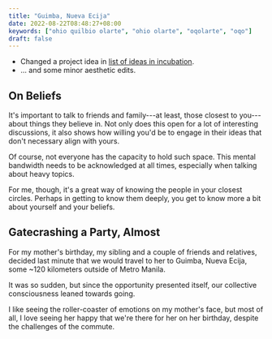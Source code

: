 ```yaml
---
title: "Guimba, Nueva Ecija"
date: 2022-08-22T08:48:27+08:00
keywords: ["ohio quilbio olarte", "ohio olarte", "oqolarte", "oqo"]
draft: false
---
```

- Changed a project idea in [list of ideas in incubation](/di-why).
- ... and some minor aesthetic edits.

## On Beliefs

It's important to talk to friends and family---at least,
those closest to you---about things they believe in.
Not only does this open for a lot of interesting discussions,
it also shows how willing you'd be to engage in their ideas
that don't necessary align with yours.

Of course, not everyone has the capacity to hold such space.
This mental bandwidth needs to be acknowledged at all times,
especially when talking about heavy topics.

For me, though, it's a great way of knowing the people in your closest circles.
Perhaps in getting to know them deeply,
you get to know more a bit about yourself and your beliefs.

## Gatecrashing a Party, Almost

For my mother's birthday,
my sibling and a couple of friends and relatives,
decided last minute that we would travel to her to
Guimba, Nueva Ecija,
some ~120 kilometers outside of Metro Manila.

It was so sudden,
but since the opportunity presented itself,
our collective consciousness leaned towards going.

I like seeing the roller-coaster of emotions on my mother's face,
but most of all, I love seeing her happy that we're there for her
on her birthday,
despite the challenges of the commute.
